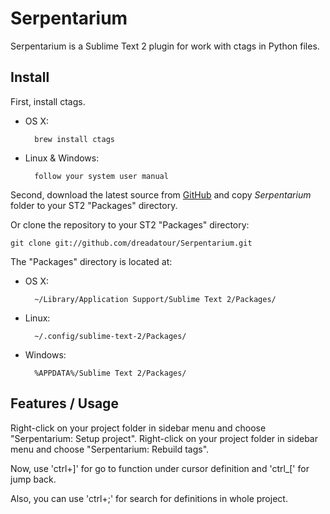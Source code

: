 Serpentarium
============

Serpentarium is a Sublime Text 2 plugin for work with ctags in Python files.

Install
-------

First, install ctags.

* OS X:

		brew install ctags

* Linux & Windows:

		follow your system user manual


Second, download the latest source from [GitHub](https://github.com/dreadatour/Serpentarium/zipball/master) and copy *Serpentarium* folder to your ST2 "Packages" directory.

Or clone the repository to your ST2 "Packages" directory:

    git clone git://github.com/dreadatour/Serpentarium.git


The "Packages" directory is located at:

* OS X:

        ~/Library/Application Support/Sublime Text 2/Packages/

* Linux:

        ~/.config/sublime-text-2/Packages/

* Windows:

        %APPDATA%/Sublime Text 2/Packages/

Features / Usage
----------------

Right-click on your project folder in sidebar menu and choose "Serpentarium: Setup project".
Right-click on your project folder in sidebar menu and choose "Serpentarium: Rebuild tags".

Now, use 'ctrl+]' for go to function under cursor definition and 'ctrl_[' for jump back.

Also, you can use 'ctrl+;' for search for definitions in whole project.
